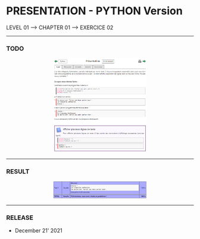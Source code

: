 # PRESENTATION - PYTHON Version
LEVEL 01 --> CHAPTER 01 --> EXERCICE 02

---
### **TODO**

<div align="center">
    <img
        src="https://github.com/Ayckinn/PYTHON/blob/main/FRANCE-IOI/LEVEL_01/Chapter_01/02_presentation/todo.png"
        alt="DEMO"
        style="width:50%">
</div>

---
### **RESULT**

<div align="center">
    <img
        src="https://github.com/Ayckinn/PYTHON/blob/main/FRANCE-IOI/LEVEL_01/Chapter_01/02_presentation/result.png"
        alt="DEMO"
        style="width:50%">
</div>

---
### **RELEASE**

- December 21' 2021